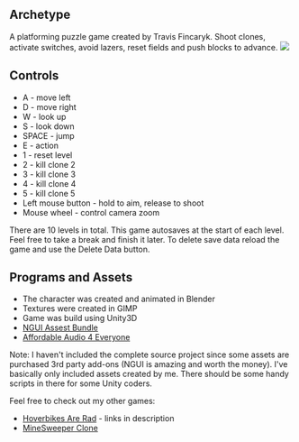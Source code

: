 ## Archetype
A platforming puzzle game created by Travis Fincaryk. Shoot clones, activate switches, avoid lazers, reset fields and push blocks to advance.
<img src="http://i.minus.com/ibvKd3rhl1vR2B.png" style="border:0;">
## Controls
* A - move left
* D - move right
* W - look up
* S - look down
* SPACE - jump
* E - action
* 1 - reset level
* 2 - kill clone 2
* 3 - kill clone 3
* 4 - kill clone 4
* 5 - kill clone 5
* Left mouse button - hold to aim, release to shoot
* Mouse wheel - control camera zoom

There are 10 levels in total. This game autosaves at the start of each level. Feel free to take a break and finish it later. To delete save data reload the game and use the Delete Data button.

## Programs and Assets
* The character was created and animated in Blender
* Textures were created in GIMP
* Game was build using Unity3D
* [NGUI Assest Bundle](http://www.tasharen.com/?page_id=140)
* [Affordable Audio 4 Everyone](http://www.affordableaudio4everyone.com/)

Note: I haven't included the complete source project since some assets are purchased 3rd party add-ons (NGUI is amazing and worth the money). I've basically only included assets created by me. There should be some handy scripts in there for some Unity coders.

Feel free to check out my other games:
* [Hoverbikes Are Rad](http://www.youtube.com/watch?v=bZbc2DelA9Y) - links in description
* [MineSweeper Clone](https://dl.dropbox.com/u/77761952/MineSweeper/WebPlayer.html)
